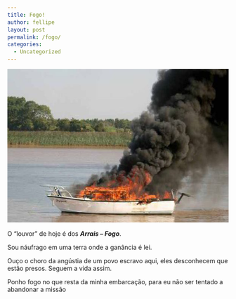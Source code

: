 ```yaml
---
title: Fogo!
author: fellipe
layout: post
permalink: /fogo/
categories:
  - Uncategorized
---
```

<p style="text-align: left;">
  <a href="/img/posts/2015/11/boat_fire-423503.jpg"><img alt="boat_fire-423503" src="/img/posts/2015/11/boat_fire-423503.jpg" width="590" height="350" /></a>
</p>

<p style="text-align: left;">
  <p style="text-align: left;">
    O &#8220;louvor&#8221; de hoje é dos <strong><em>Arrais &#8211; Fogo</em></strong>.
  </p>
  
  <p>
    Sou náufrago em uma terra onde a ganância é lei.
  </p>
  
  <p>
    Ouço o choro da angústia de um povo escravo aqui, eles desconhecem que estão presos. Seguem a vida assim.
  </p>
  
  <p>
    Ponho fogo no que resta da minha embarcação, para eu não ser tentado a abandonar a missão
  </p>
  
  <p>
  </p>